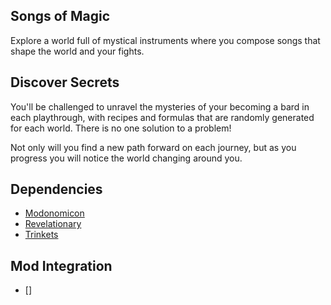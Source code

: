 
## Songs of Magic
Explore a world full of mystical instruments where you compose songs that shape the world and your fights.

## Discover Secrets
You'll be challenged to unravel the mysteries of your becoming a bard in each playthrough, with recipes and formulas that are randomly generated for each world. There is no one solution to a problem!

Not only will you find a new path forward on each journey, but as you progress you will notice the world changing around you.

## Dependencies
- [Modonomicon](https://www.curseforge.com/minecraft/mc-mods/modonomicon)
- [Revelationary](https://www.curseforge.com/minecraft/mc-mods/revelationary)
- [Trinkets](https://www.curseforge.com/minecraft/mc-mods/trinkets)

## Mod Integration
- []
